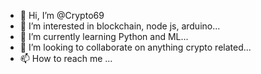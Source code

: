 - 👋 Hi, I’m @Crypto69
- 👀 I’m interested in blockchain, node js, arduino...
- 🌱 I’m currently learning Python and ML...
- 💞️ I’m looking to collaborate on anything crypto related...
- 📫 How to reach me ...

<!---
Crypto69/Crypto69 is a ✨ special ✨ repository because its `README.md` (this file) appears on your GitHub profile.
You can click the Preview link to take a look at your changes.
--->
